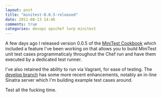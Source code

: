 ```yaml
---
layout: post
title: "minitest-0.0.5-released"
date: 2011-08-13 14:46
comments: true
categories: devops opschef lwrp minitest
---
```


A few days ago I released version 0.0.5 of the [MiniTest
Cookbook](https://github.com/fujin/minitest-cookbook) which included a
feature I've been working on that allows you to build MiniTest unit
test cases programmaticaly throughout the Chef run and have them
executed by a dedicated test runner.

I've also retained the ability to run via Vagrant, for ease of
testing. The [develop branch](https://github.com/fujin/minitest-cookbook/tree/develop) has some more recent enhancements, notably
an in-line Sinatra server which I'm building example test cases
around.

Test all the fucking time.

